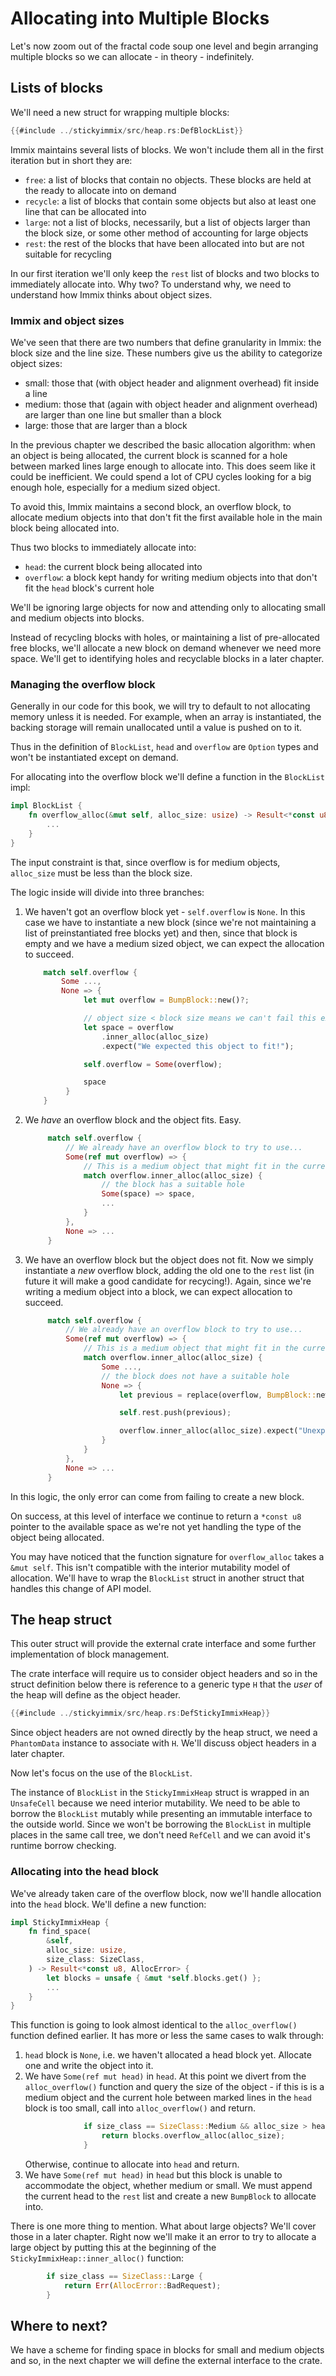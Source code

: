 # Allocating into Multiple Blocks

Let's now zoom out of the fractal code soup one level and begin arranging multiple
blocks so we can allocate - in theory - indefinitely.

## Lists of blocks

We'll need a new struct for wrapping multiple blocks:

```rust
{{#include ../stickyimmix/src/heap.rs:DefBlockList}}
```

Immix maintains several lists of blocks. We won't include them all in the first
iteration but in short they are:

* `free`: a list of blocks that contain no objects. These blocks are held at the
  ready to allocate into on demand
* `recycle`: a list of blocks that contain some objects but also at least one
  line that can be allocated into
* `large`: not a list of blocks, necessarily, but a list of objects larger than
  the block size, or some other method of accounting for large objects
* `rest`: the rest of the blocks that have been allocated into but are not
  suitable for recycling

In our first iteration we'll only keep the `rest` list of blocks and two blocks
to immediately allocate into. Why two? To understand why, we need to understand
how Immix thinks about object sizes.

### Immix and object sizes

We've seen that there are two numbers that define granularity in Immix: the
block size and the line size.  These numbers give us the ability to categorize
object sizes:

* small: those that (with object header and alignment overhead) fit inside a
  line
* medium: those that (again with object header and alignment overhead) are
  larger than one line but smaller than a block
* large: those that are larger than a block

In the previous chapter we described the basic allocation algorithm: when
an object is being allocated, the current block is scanned for a hole between
marked lines large enough to allocate into. This does seem like it could
be inefficient. We could spend a lot of CPU cycles looking for a big enough
hole, especially for a medium sized object.

To avoid this, Immix maintains a second block, an overflow block, to allocate
medium objects into that don't fit the first available hole in the
main block being allocated into.

Thus two blocks to immediately allocate into:

* `head`: the current block being allocated into
* `overflow`: a block kept handy for writing medium objects into that don't
  fit the `head` block's current hole

We'll be ignoring large objects for now and attending only to allocating small
and medium objects into blocks.

Instead of recycling blocks with holes, or maintaining a list of pre-allocated
free blocks, we'll allocate a new block on demand whenever we need more space.
We'll get to identifying holes and recyclable blocks in a later chapter.

### Managing the overflow block

Generally in our code for this book, we will try to default to not allocating
memory unless it is needed. For example, when an array is instantiated,
the backing storage will remain unallocated until a value is pushed on to
it.

Thus in the definition of `BlockList`, `head` and `overflow` are `Option`
types and won't be instantiated except on demand.

For allocating into the overflow block we'll define a function in the
`BlockList` impl:

```rust
impl BlockList {
    fn overflow_alloc(&mut self, alloc_size: usize) -> Result<*const u8, AllocError> {
        ...
    }
}
```

The input constraint is that, since overflow is for medium objects, `alloc_size`
must be less than the block size.

The logic inside will divide into three branches:

1. We haven't got an overflow block yet - `self.overflow` is `None`. In this
   case we have to instantiate a new block (since we're not maintaining
   a list of preinstantiated free blocks yet) and then, since that block
   is empty and we have a medium sized object, we can expect the allocation
   to succeed.
   ```rust
       match self.overflow {
           Some ...,
           None => {
                let mut overflow = BumpBlock::new()?;

                // object size < block size means we can't fail this expect
                let space = overflow
                    .inner_alloc(alloc_size)
                    .expect("We expected this object to fit!");

                self.overflow = Some(overflow);

                space
            }
       }
   ```
2. We _have_ an overflow block and the object fits. Easy.
   ```rust
        match self.overflow {
            // We already have an overflow block to try to use...
            Some(ref mut overflow) => {
                // This is a medium object that might fit in the current block...
                match overflow.inner_alloc(alloc_size) {
                    // the block has a suitable hole
                    Some(space) => space,
                    ...
                }
            },
            None => ...
        }
   ```
3. We have an overflow block but the object does not fit. Now we simply
   instantiate a _new_ overflow block, adding the old one to the `rest`
   list (in future it will make a good candidate for recycing!). Again,
   since we're writing a medium object into a block, we can expect allocation
   to succeed.
   ```rust
        match self.overflow {
            // We already have an overflow block to try to use...
            Some(ref mut overflow) => {
                // This is a medium object that might fit in the current block...
                match overflow.inner_alloc(alloc_size) {
                    Some ...,
                    // the block does not have a suitable hole
                    None => {
                        let previous = replace(overflow, BumpBlock::new()?);

                        self.rest.push(previous);

                        overflow.inner_alloc(alloc_size).expect("Unexpected error!")
                    }
                }
            },
            None => ...
        }
   ```

In this logic, the only error can come from failing to create a new block.

On success, at this level of interface we continue to return a `*const u8`
pointer to the available space as we're not yet handling the type of the
object being allocated.

You may have noticed that the function signature for `overflow_alloc` takes a
`&mut self`.  This isn't compatible with the interior mutability model
of allocation.  We'll have to wrap the `BlockList` struct in another struct
that handles this change of API model.

## The heap struct

This outer struct will provide the external crate interface and some further
implementation of block management.

The crate interface will require us to consider object headers and so in the
struct definition below there is reference to a generic type `H` that
the _user_ of the heap will define as the object header.

```rust
{{#include ../stickyimmix/src/heap.rs:DefStickyImmixHeap}}
```

Since object headers are not owned directly by the heap struct, we need a
`PhantomData` instance to associate with `H`.  We'll discuss object headers
in a later chapter.

Now let's focus on the use of the `BlockList`.

The instance of `BlockList` in the `StickyImmixHeap` struct is wrapped in an
`UnsafeCell` because we need interior mutability. We need to be able to
borrow the `BlockList` mutably while presenting an immutable interface to
the outside world.  Since we won't be borrowing the `BlockList` in multiple
places in the same call tree, we don't need `RefCell` and we can avoid it's
runtime borrow checking.

### Allocating into the head block

We've already taken care of the overflow block, now we'll handle allocation
into the `head` block. We'll define a new function:

```rust
impl StickyImmixHeap {
    fn find_space(
        &self,
        alloc_size: usize,
        size_class: SizeClass,
    ) -> Result<*const u8, AllocError> {
        let blocks = unsafe { &mut *self.blocks.get() };
        ...
    }
}
```

This function is going to look almost identical to the `alloc_overflow()`
function defined earlier. It has more or less the same cases to walk through:

1. `head` block is `None`, i.e. we haven't allocated a head block yet. Allocate
   one and write the object into it.
2. We have `Some(ref mut head)` in `head`.  At this point we divert from the
   `alloc_overflow()` function and query the size of the object - if this is
   is a medium object and the current hole between marked lines in the `head`
   block is too small, call into `alloc_overflow()` and return.
   ```rust
                if size_class == SizeClass::Medium && alloc_size > head.current_hole_size() {
                    return blocks.overflow_alloc(alloc_size);
                }
   ```
   Otherwise, continue to allocate into `head` and return.
3. We have `Some(ref mut head)` in `head` but this block is unable to
   accommodate the object, whether medium or small. We must append the current
   head to the `rest` list and create a new `BumpBlock` to allocate into.

There is one more thing to mention. What about large objects? We'll cover those
in a later chapter. Right now we'll make it an error to try to allocate a large
object by putting this at the beginning of the `StickyImmixHeap::inner_alloc()`
function:

```rust
        if size_class == SizeClass::Large {
            return Err(AllocError::BadRequest);
        }

```

## Where to next?

We have a scheme for finding space in blocks for small and medium objects
and so, in the next chapter we will define the external interface to the crate.
